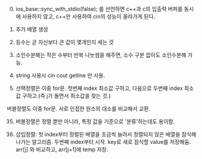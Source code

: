 0. ios_base::sync_with_stdio(false); 를 선언하면 c++과 c의 입출력 버퍼를 동시에 사용하지 않고,
c++만 사용하여 cin의 성능이 올라가게 된다.

24. 추가 배열 생성

26. 등수는 곧 자신보다 큰 값이 몇개인지 세는 것

27. 소인수분해는 작은 수부터 반복 나눗셈을 해주면, 소수 구분 없이도 소인수분해 가능.

31. string 사용시 cin cout getline 만 사용.

32. 선택정렬은 이중 for문. 첫번째 index 최소값 구하고, 다음으로 두번째 index 최소값 구하고.(즉 j가 돌면서 최소값을 찾는 것.)

버블정렬도 이중 for문. 서로 인접한 원소의 대소를 비교해서 교환.

35. 버블정렬은 정렬 뿐만 아니라, 특정 값을 기준으로 '분류'하는데도 용이함.

36. 삽입정렬: 첫 index부터 정렬된 배열을 조금씩 늘려서 정렬되지 않은 배열을 잠식해나가는 알고리즘. 두번째 index부터 시작. key로 새로 잠식할 value를 저장해둠.
arr[j] 와 비교하고, arr[j+1]에 temp 저장.